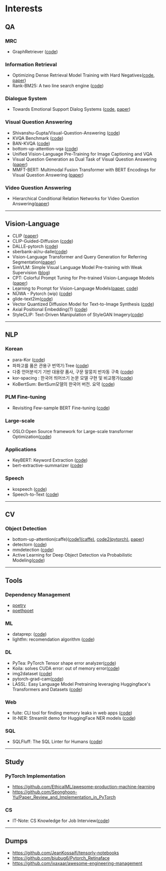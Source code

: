 # Interests

## QA
### MRC
- GraphRetriever ([code](https://github.com/shmsw25/GraphRetriever))

### Information Retrieval
- Optimizing Dense Retrieval Model Training with Hard Negatives([code](https://github.com/jingtaozhan/DRhard), [paper](https://arxiv.org/abs/2110.05789))
- Rank-BM25: A two line search engine ([code](https://github.com/dorianbrown/rank_bm25))


### Dialogue System
- Towards Emotional Support Dialog Systems ([code](https://github.com/thu-coai/Emotional-Support-Conversation), [paper](https://arxiv.org/abs/2106.01144))

### Visual Question Answering
- Shivanshu-Gupta/Visual-Question-Answering ([code](https://github.com/Shivanshu-Gupta/Visual-Question-Answering))
- KVQA Benchmark ([code](https://github.com/SKTBrain/KVQA))
- BAN-KVQA ([code](https://github.com/SKTBrain/BAN-KVQA))
- bottom-up-attention-vqa ([code](https://github.com/hengyuan-hu/bottom-up-attention-vqa))
- Unified Vision-Language Pre-Training for Image Captioning and VQA
- Visual Question Generation as Dual Task of Visual Question Answering ([paper](https://openaccess.thecvf.com/content_cvpr_2018/CameraReady/0811.pdf))
- MMFT-BERT: Multimodal Fusion Transformer with BERT Encodings for Visual Question Answering ([paper](https://arxiv.org/abs/2010.14095))

### Video Question Answering
- Hierarchical Conditional Relation Networks for Video Question Answering([paper](https://arxiv.org/pdf/2002.10698.pdf))


---

## Vision-Language
- CLIP ([paper](https://cdn.openai.com/papers/Learning_Transferable_Visual_Models_From_Natural_Language.pdf))
- CLIP-Guided-Diffusion ([code](https://github.com/afiaka87/clip-guided-diffusion))
- DALLE-pytorch ([code](https://github.com/Jack000/DALLE-pytorch))
- sberbank-ai/ru-dalle([code](https://github.com/sberbank-ai/ru-dalle))
- Vision-Language Transformer and Query Generation for Referring
Segmentation([paper](https://arxiv.org/pdf/2108.05565))
- SimVLM: Simple Visual Language Model Pre-training with Weak Supervision ([blog](https://ai.googleblog.com/2021/10/simvlm-simple-visual-language-model-pre.html))
- CPT: Colorful Prompt Tuning for Pre-trained Vision-Language Models ([paper](https://arxiv.org/abs/2109.11797))
- Learning to Prompt for Vision-Language Models([paper](https://arxiv.org/abs/2109.01134), [code](https://github.com/KaiyangZhou/CoOp))
- NÜWA - Pytorch (wip) ([code](https://github.com/lucidrains/nuwa-pytorch))
- glide-text2im([code](https://github.com/openai/glide-text2im))
- Vector Quantized Diffusion Model for Text-to-Image Synthesis ([code](https://github.com/microsoft/VQ-Diffusion))
- Axial Positional Embedding(?) ([code](https://github.com/lucidrains/axial-positional-embedding))
- StyleCLIP: Text-Driven Manipulation of StyleGAN Imagery([code](https://github.com/orpatashnik/StyleCLIP))

---
## NLP
### Korean
- para-Kor ([code](https://github.com/L0Z1K/para-Kor))
- 파파고를 품은 관용구 번역기:Tree ([code](https://github.com/itisused/2021_NLP_Project))
- 다중 언어분석기 기반 대용량 품사, 구문 말뭉치 반자동 구축 ([code](https://github.com/bufsnlp2030/BUFS-JBNUCorpus2020))
- kor-spacing : 한국어 띄어쓰기 논문 모델 구현 및 비교평가([code](https://github.com/JoungheeKim/kor-spacing))
- KoBertSum: BertSum모델의 한국어 버전. 요약 ([code](https://github.com/uoneway/KoBertSum))

### PLM Fine-tuning
- Revisiting Few-sample BERT Fine-tuning
([code](https://github.com/asappresearch/revisit-bert-finetuning))

### Large-scale
- OSLO:Open Source framework for Large-scale transformer Optimization([code](https://github.com/tunib-ai/oslo))

### Applications
- KeyBERT: Keyword Extraction ([code](https://github.com/MaartenGr/KeyBERT))
- bert-extractive-summarizer ([code](https://github.com/dmmiller612/bert-extractive-summarizer))

### Speech
- kospeech ([code](https://github.com/sooftware/kospeech))
- Speech-to-Text ([code](https://github.com/Robotic-Project/Speech-to-Text))
---
## CV
### Object Detection
- bottom-up-attention(caffe)([code1(caffe)](https://github.com/peteanderson80/bottom-up-attention), [code2(pytorch)](https://github.com/MILVLG/bottom-up-attention.pytorch), [paper](https://arxiv.org/abs/1707.07998))
- detectorn ([code](https://github.com/facebookresearch/Detectron))
- mmdetection ([code](https://github.com/open-mmlab/mmdetection))
- Active Learning for Deep Object Detection via Probabilistic Modeling([code](https://github.com/NVlabs/AL-MDN))

---
## Tools
### Dependency Management
- [poetry](https://github.com/python-poetry/poetry/issues/76)
- [poethpoet](https://github.com/nat-n/poethepoet)

### ML
- dataprep: ([code](https://github.com/sfu-db/dataprep))
- lightfm: recomendation algorithm ([code](https://github.com/lyst/lightfm))
### DL
- PyTea: PyTorch Tensor shape error analyzer([code](https://github.com/ropas/pytea))
- Koila: solves CUDA error: out of memory error([code](https://github.com/rentruewang/koila))
- img2dataset ([code](https://github.com/rom1504/img2dataset))
- pytorch-grad-cam([code](https://github.com/jacobgil/pytorch-grad-cam))
- LASSL: Easy Language Model Pretraining leveraging Huggingface's Transformers and Datasets ([code](https://github.com/lassl/lassl))


### Web
- fuite: CLI tool for finding memory leaks in web apps ([code](https://github.com/nolanlawson/fuite))
- lit-NER: Streamlit demo for HuggingFace NER models ([code](https://github.com/cceyda/lit-NER))

### SQL
- SQLFluff: The SQL Linter for Humans ([code](https://github.com/sqlfluff/sqlfluff))


---
## Study
### PyTorch Implementation
- https://github.com/EthicalML/awesome-production-machine-learning
- https://github.com/Seonghoon-Yu/Paper_Review_and_Implementation_in_PyTorch

### CS
- IT-Note: CS Knowledge for Job Interview([code](https://github.com/InSeong-So/IT-Note))

---
## Dumps
- https://github.com/JeanKossaifi/tensorly-notebooks
- https://github.com/biubug6/Pytorch_Retinaface
- https://github.com/ixaxaar/awesome-engineering-management
